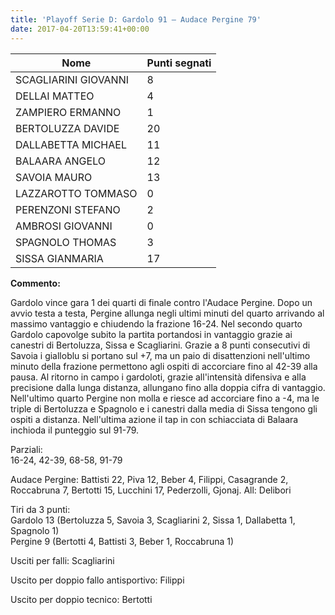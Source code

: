 ```yaml
---
title: 'Playoff Serie D: Gardolo 91 – Audace Pergine 79'
date: 2017-04-20T13:59:41+00:00
---
```

| **Nome** | **Punti segnati** |
| -------- | ----------------- |
| SCAGLIARINI GIOVANNI | 8 |
| DELLAI MATTEO | 4 |
| ZAMPIERO ERMANNO | 1 |
| BERTOLUZZA DAVIDE | 20 |
| DALLABETTA MICHAEL | 11 |
| BALAARA ANGELO | 12 |
| SAVOIA MAURO | 13 |
| LAZZAROTTO TOMMASO | 0 |
| PERENZONI STEFANO | 2 |
| AMBROSI GIOVANNI | 0 |
| SPAGNOLO THOMAS | 3 |
| SISSA GIANMARIA | 17 |

**Commento:**

Gardolo vince gara 1 dei quarti di finale contro l'Audace Pergine. Dopo un avvio testa a testa, Pergine allunga negli ultimi minuti del quarto arrivando al massimo vantaggio e chiudendo la frazione 16-24. Nel secondo quarto Gardolo capovolge subito la partita portandosi in vantaggio grazie ai canestri di Bertoluzza, Sissa e Scagliarini. Grazie a 8 punti consecutivi di Savoia i gialloblu si portano sul +7, ma un paio di disattenzioni nell'ultimo minuto della frazione permettono agli ospiti di accorciare fino al 42-39 alla pausa. Al ritorno in campo i gardoloti, grazie all'intensità difensiva e alla precisione dalla lunga distanza, allungano fino alla doppia cifra di vantaggio. Nell'ultimo quarto Pergine non molla e riesce ad accorciare fino a -4, ma le triple di Bertoluzza e Spagnolo e i canestri dalla media di Sissa tengono gli ospiti a distanza. Nell'ultima azione il tap in con schiacciata di Balaara inchioda il punteggio sul 91-79.

Parziali:  
16-24, 42-39, 68-58, 91-79

Audace Pergine: Battisti 22, Piva 12, Beber 4, Filippi, Casagrande 2, Roccabruna 7, Bertotti 15, Lucchini 17, Pederzolli, Gjonaj. All: Delibori

Tiri da 3 punti:  
Gardolo 13 (Bertoluzza 5, Savoia 3, Scagliarini 2, Sissa 1, Dallabetta 1, Spagnolo 1)  
Pergine 9 (Bertotti 4, Battisti 3, Beber 1, Roccabruna 1)

Usciti per falli: Scagliarini

Uscito per doppio fallo antisportivo: Filippi

Uscito per doppio tecnico: Bertotti
